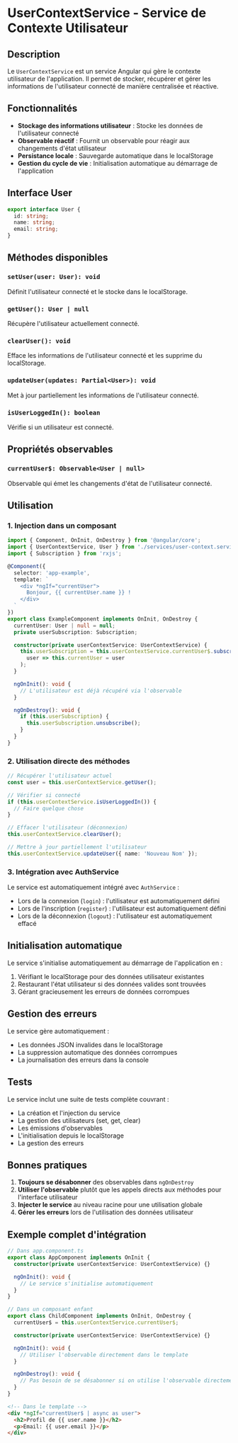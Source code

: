 # UserContextService - Service de Contexte Utilisateur

## Description

Le `UserContextService` est un service Angular qui gère le contexte utilisateur de l'application. Il permet de stocker, récupérer et gérer les informations de l'utilisateur connecté de manière centralisée et réactive.

## Fonctionnalités

- **Stockage des informations utilisateur** : Stocke les données de l'utilisateur connecté
- **Observable réactif** : Fournit un observable pour réagir aux changements d'état utilisateur
- **Persistance locale** : Sauvegarde automatique dans le localStorage
- **Gestion du cycle de vie** : Initialisation automatique au démarrage de l'application

## Interface User

```typescript
export interface User {
  id: string;
  name: string;
  email: string;
}
```

## Méthodes disponibles

### `setUser(user: User): void`
Définit l'utilisateur connecté et le stocke dans le localStorage.

### `getUser(): User | null`
Récupère l'utilisateur actuellement connecté.

### `clearUser(): void`
Efface les informations de l'utilisateur connecté et les supprime du localStorage.

### `updateUser(updates: Partial<User>): void`
Met à jour partiellement les informations de l'utilisateur connecté.

### `isUserLoggedIn(): boolean`
Vérifie si un utilisateur est connecté.

## Propriétés observables

### `currentUser$: Observable<User | null>`
Observable qui émet les changements d'état de l'utilisateur connecté.

## Utilisation

### 1. Injection dans un composant

```typescript
import { Component, OnInit, OnDestroy } from '@angular/core';
import { UserContextService, User } from './services/user-context.service';
import { Subscription } from 'rxjs';

@Component({
  selector: 'app-example',
  template: `
    <div *ngIf="currentUser">
      Bonjour, {{ currentUser.name }} !
    </div>
  `
})
export class ExampleComponent implements OnInit, OnDestroy {
  currentUser: User | null = null;
  private userSubscription: Subscription;

  constructor(private userContextService: UserContextService) {
    this.userSubscription = this.userContextService.currentUser$.subscribe(
      user => this.currentUser = user
    );
  }

  ngOnInit(): void {
    // L'utilisateur est déjà récupéré via l'observable
  }

  ngOnDestroy(): void {
    if (this.userSubscription) {
      this.userSubscription.unsubscribe();
    }
  }
}
```

### 2. Utilisation directe des méthodes

```typescript
// Récupérer l'utilisateur actuel
const user = this.userContextService.getUser();

// Vérifier si connecté
if (this.userContextService.isUserLoggedIn()) {
  // Faire quelque chose
}

// Effacer l'utilisateur (déconnexion)
this.userContextService.clearUser();

// Mettre à jour partiellement l'utilisateur
this.userContextService.updateUser({ name: 'Nouveau Nom' });
```

### 3. Intégration avec AuthService

Le service est automatiquement intégré avec `AuthService` :
- Lors de la connexion (`login`) : l'utilisateur est automatiquement défini
- Lors de l'inscription (`register`) : l'utilisateur est automatiquement défini
- Lors de la déconnexion (`logout`) : l'utilisateur est automatiquement effacé

## Initialisation automatique

Le service s'initialise automatiquement au démarrage de l'application en :
1. Vérifiant le localStorage pour des données utilisateur existantes
2. Restaurant l'état utilisateur si des données valides sont trouvées
3. Gérant gracieusement les erreurs de données corrompues

## Gestion des erreurs

Le service gère automatiquement :
- Les données JSON invalides dans le localStorage
- La suppression automatique des données corrompues
- La journalisation des erreurs dans la console

## Tests

Le service inclut une suite de tests complète couvrant :
- La création et l'injection du service
- La gestion des utilisateurs (set, get, clear)
- Les émissions d'observables
- L'initialisation depuis le localStorage
- La gestion des erreurs

## Bonnes pratiques

1. **Toujours se désabonner** des observables dans `ngOnDestroy`
2. **Utiliser l'observable** plutôt que les appels directs aux méthodes pour l'interface utilisateur
3. **Injecter le service** au niveau racine pour une utilisation globale
4. **Gérer les erreurs** lors de l'utilisation des données utilisateur

## Exemple complet d'intégration

```typescript
// Dans app.component.ts
export class AppComponent implements OnInit {
  constructor(private userContextService: UserContextService) {}

  ngOnInit(): void {
    // Le service s'initialise automatiquement
  }
}

// Dans un composant enfant
export class ChildComponent implements OnInit, OnDestroy {
  currentUser$ = this.userContextService.currentUser$;

  constructor(private userContextService: UserContextService) {}

  ngOnInit(): void {
    // Utiliser l'observable directement dans le template
  }

  ngOnDestroy(): void {
    // Pas besoin de se désabonner si on utilise l'observable directement
  }
}
```

```html
<!-- Dans le template -->
<div *ngIf="currentUser$ | async as user">
  <h2>Profil de {{ user.name }}</h2>
  <p>Email: {{ user.email }}</p>
</div>
```
